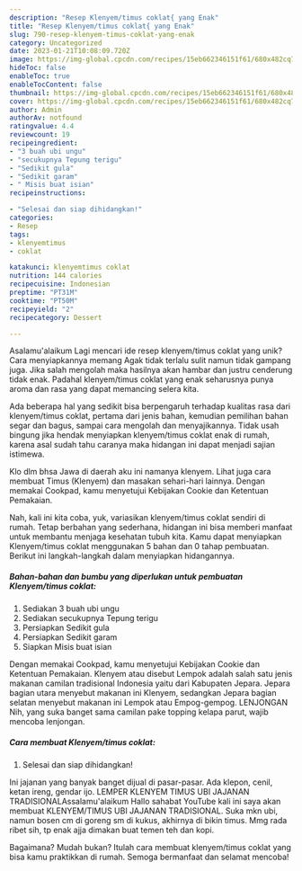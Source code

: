 ```yaml
---
description: "Resep Klenyem/timus coklat{ yang Enak"
title: "Resep Klenyem/timus coklat{ yang Enak"
slug: 790-resep-klenyem-timus-coklat-yang-enak
category: Uncategorized
date: 2023-01-21T10:08:09.720Z
image: https://img-global.cpcdn.com/recipes/15eb662346151f61/680x482cq70/klenyemtimus-coklat-foto-resep-utama.jpg
hideToc: false
enableToc: true
enableTocContent: false
thumbnail: https://img-global.cpcdn.com/recipes/15eb662346151f61/680x482cq70/klenyemtimus-coklat-foto-resep-utama.jpg
cover: https://img-global.cpcdn.com/recipes/15eb662346151f61/680x482cq70/klenyemtimus-coklat-foto-resep-utama.jpg
author: Admin
authorAv: notfound
ratingvalue: 4.4
reviewcount: 19
recipeingredient:
- "3 buah ubi ungu"
- "secukupnya Tepung terigu"
- "Sedikit gula"
- "Sedikit garam"
- " Misis buat isian"
recipeinstructions:

- "Selesai dan siap dihidangkan!"
categories:
- Resep
tags:
- klenyemtimus
- coklat

katakunci: klenyemtimus coklat 
nutrition: 144 calories
recipecuisine: Indonesian
preptime: "PT31M"
cooktime: "PT50M"
recipeyield: "2"
recipecategory: Dessert

---
```



Asalamu'alaikum Lagi mencari ide resep klenyem/timus coklat yang unik? Cara menyiapkannya memang Agak tidak terlalu sulit namun tidak gampang juga. Jika salah mengolah maka hasilnya akan hambar dan justru cenderung tidak enak. Padahal klenyem/timus coklat yang enak seharusnya punya aroma dan rasa yang dapat memancing selera kita.


Ada beberapa hal yang sedikit bisa berpengaruh terhadap kualitas rasa dari klenyem/timus coklat, pertama dari jenis bahan, kemudian pemilihan bahan segar dan bagus, sampai cara mengolah dan menyajikannya. Tidak usah bingung jika hendak menyiapkan klenyem/timus coklat enak di rumah, karena asal sudah tahu caranya maka hidangan ini dapat menjadi sajian istimewa.

Klo dlm bhsa Jawa di daerah aku ini namanya klenyem. Lihat juga cara membuat Timus (Klenyem) dan masakan sehari-hari lainnya. Dengan memakai Cookpad, kamu menyetujui Kebijakan Cookie dan Ketentuan Pemakaian.


Nah, kali ini kita coba, yuk, variasikan klenyem/timus coklat sendiri di rumah. Tetap berbahan yang sederhana, hidangan ini bisa memberi manfaat untuk membantu menjaga kesehatan tubuh kita. Kamu dapat menyiapkan Klenyem/timus coklat menggunakan 5 bahan dan 0 tahap pembuatan. Berikut ini langkah-langkah dalam menyiapkan hidangannya.

<!--inarticleads1-->

##### Bahan-bahan dan bumbu yang diperlukan untuk pembuatan Klenyem/timus coklat:

1. Sediakan 3 buah ubi ungu
1. Sediakan secukupnya Tepung terigu
1. Persiapkan Sedikit gula
1. Persiapkan Sedikit garam
1. Siapkan  Misis buat isian


Dengan memakai Cookpad, kamu menyetujui Kebijakan Cookie dan Ketentuan Pemakaian. Klenyem atau disebut Lempok adalah salah satu jenis makanan camilan tradisional Indonesia yaitu dari Kabupaten Jepara. Jepara bagian utara menyebut makanan ini Klenyem, sedangkan Jepara bagian selatan menyebut makanan ini Lempok atau Empog-gempog. LENJONGAN Nih, yang suka banget sama camilan pake topping kelapa parut, wajib mencoba lenjongan. 

<!--inarticleads2-->

##### Cara membuat Klenyem/timus coklat:


1. Selesai dan siap dihidangkan!

Ini jajanan yang banyak banget dijual di pasar-pasar. Ada klepon, cenil, ketan ireng, gendar ijo. LEMPER KLENYEM TIMUS UBI JAJANAN TRADISIONALAssalamu&#39;alaikum Hallo sahabat YouTube kali ini saya akan membuat KLENYEM/TIMUS UBI JAJANAN TRADISIONAL. Suka mkn ubi, namun bosen cm di goreng sm di kukus, akhirnya di bikin timus. Mmg rada ribet sih, tp enak ajja dimakan buat temen teh dan kopi. 

Bagaimana? Mudah bukan? Itulah cara membuat klenyem/timus coklat yang bisa kamu praktikkan di rumah. Semoga bermanfaat dan selamat mencoba!
